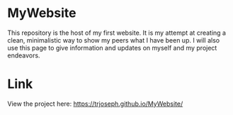 # MyWebsite

This repository is the host of my first website. It is my attempt at creating a clean, minimalistic way to show my peers what I have been up. I will also use this page to give information and updates on myself and my project endeavors.

# Link
View the project here: https://trjoseph.github.io/MyWebsite/

